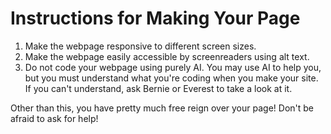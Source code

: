 # Instructions for Making Your Page
1. Make the webpage responsive to different screen sizes.
2. Make the webpage easily accessible by screenreaders using alt text.
3. Do not code your webpage using purely AI. You may use AI to help you, but you must understand what you're coding when you make your site. If you can't understand, ask Bernie or Everest to take a look at it.

Other than this, you have pretty much free reign over your page! Don't be afraid to ask for help!
